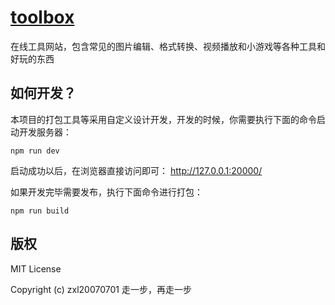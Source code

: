 # [toolbox](https://zxl20070701.github.io/toolbox)
在线工具网站，包含常见的图片编辑、格式转换、视频播放和小游戏等各种工具和好玩的东西

## 如何开发？

本项目的打包工具等采用自定义设计开发，开发的时候，你需要执行下面的命令启动开发服务器：

```
npm run dev
```

启动成功以后，在浏览器直接访问即可： http://127.0.0.1:20000/

如果开发完毕需要发布，执行下面命令进行打包：

```
npm run build
```

## 版权

MIT License

Copyright (c) zxl20070701 走一步，再走一步